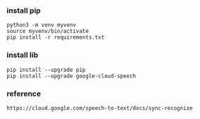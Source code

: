 



### install pip
```
python3 -m venv myvenv
source myvenv/bin/activate
pip install -r requirements.txt
```


### install lib
```
pip install --upgrade pip
pip install --upgrade google-cloud-speech

```




### reference
```
https://cloud.google.com/speech-to-text/docs/sync-recognize
```
